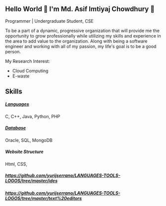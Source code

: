 ## Hello World 👋 I'm Md. Asif Imtiyaj Chowdhury 👋

Programmer | Undergraduate Student, CSE

To be a part of a dynamic, progressive organization that will provide me the
opportunity to grow professionally while utilizing my skills and experience in the
area to add value to the organization. Along with being a software engineer and
working with all of my passion, my life's goal is to be a good person.

My Research Interest:
- Cloud Computing
- E-waste


## Skills 

##### [Languages ](https://github.com/yurijserrano/LANGUAGES-TOOLS-LOGOS/tree/master/programming%20languages) 
C, C++, Java, Python, PHP

##### [Database](https://github.com/yurijserrano/LANGUAGES-TOOLS-LOGOS/tree/master/databases)
Oracle, SQL, MongoDB

##### Website Structure 
Html, CSS,  

##### https://github.com/yurijserrano/LANGUAGES-TOOLS-LOGOS/tree/master/ides

##### https://github.com/yurijserrano/LANGUAGES-TOOLS-LOGOS/tree/master/text%20editors


